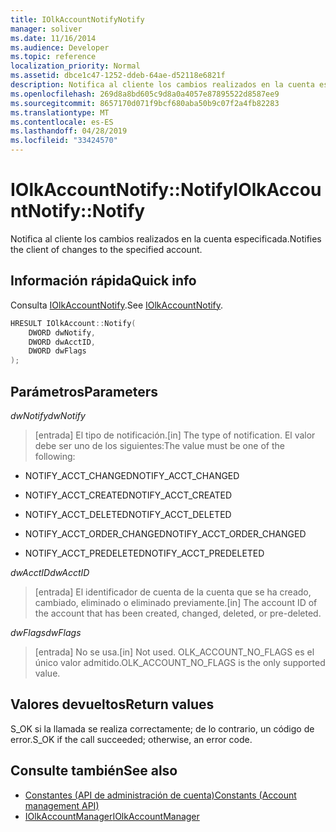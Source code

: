 ```yaml
---
title: IOlkAccountNotifyNotify
manager: soliver
ms.date: 11/16/2014
ms.audience: Developer
ms.topic: reference
localization_priority: Normal
ms.assetid: dbce1c47-1252-ddeb-64ae-d52118e6821f
description: Notifica al cliente los cambios realizados en la cuenta especificada.
ms.openlocfilehash: 269d8a8bd605c9d8a0a4057e87895522d8587ee9
ms.sourcegitcommit: 8657170d071f9bcf680aba50b9c07f2a4fb82283
ms.translationtype: MT
ms.contentlocale: es-ES
ms.lasthandoff: 04/28/2019
ms.locfileid: "33424570"
---
```

# <a name="iolkaccountnotifynotify"></a><span data-ttu-id="4819f-103">IOlkAccountNotify::Notify</span><span class="sxs-lookup"><span data-stu-id="4819f-103">IOlkAccountNotify::Notify</span></span>

<span data-ttu-id="4819f-104">Notifica al cliente los cambios realizados en la cuenta especificada.</span><span class="sxs-lookup"><span data-stu-id="4819f-104">Notifies the client of changes to the specified account.</span></span>
  
## <a name="quick-info"></a><span data-ttu-id="4819f-105">Información rápida</span><span class="sxs-lookup"><span data-stu-id="4819f-105">Quick info</span></span>

<span data-ttu-id="4819f-106">Consulta [IOlkAccountNotify](iolkaccountnotify.md).</span><span class="sxs-lookup"><span data-stu-id="4819f-106">See [IOlkAccountNotify](iolkaccountnotify.md).</span></span>
  
```cpp
HRESULT IOlkAccount::Notify(  
    DWORD dwNotify, 
    DWORD dwAcctID, 
    DWORD dwFlags 
);

```

## <a name="parameters"></a><span data-ttu-id="4819f-107">Parámetros</span><span class="sxs-lookup"><span data-stu-id="4819f-107">Parameters</span></span>

<span data-ttu-id="4819f-108">_dwNotify_</span><span class="sxs-lookup"><span data-stu-id="4819f-108">_dwNotify_</span></span>
  
> <span data-ttu-id="4819f-109">[entrada] El tipo de notificación.</span><span class="sxs-lookup"><span data-stu-id="4819f-109">[in] The type of notification.</span></span> <span data-ttu-id="4819f-110">El valor debe ser uno de los siguientes:</span><span class="sxs-lookup"><span data-stu-id="4819f-110">The value must be one of the following:</span></span>
    
   - <span data-ttu-id="4819f-111">NOTIFY_ACCT_CHANGED</span><span class="sxs-lookup"><span data-stu-id="4819f-111">NOTIFY_ACCT_CHANGED</span></span> 
    
   - <span data-ttu-id="4819f-112">NOTIFY_ACCT_CREATED</span><span class="sxs-lookup"><span data-stu-id="4819f-112">NOTIFY_ACCT_CREATED</span></span> 
    
   - <span data-ttu-id="4819f-113">NOTIFY_ACCT_DELETED</span><span class="sxs-lookup"><span data-stu-id="4819f-113">NOTIFY_ACCT_DELETED</span></span>
    
   - <span data-ttu-id="4819f-114">NOTIFY_ACCT_ORDER_CHANGED</span><span class="sxs-lookup"><span data-stu-id="4819f-114">NOTIFY_ACCT_ORDER_CHANGED</span></span> 
    
   - <span data-ttu-id="4819f-115">NOTIFY_ACCT_PREDELETED</span><span class="sxs-lookup"><span data-stu-id="4819f-115">NOTIFY_ACCT_PREDELETED</span></span> 
    
 <span data-ttu-id="4819f-116">_dwAcctID_</span><span class="sxs-lookup"><span data-stu-id="4819f-116">_dwAcctID_</span></span>
  
> <span data-ttu-id="4819f-117">[entrada] El identificador de cuenta de la cuenta que se ha creado, cambiado, eliminado o eliminado previamente.</span><span class="sxs-lookup"><span data-stu-id="4819f-117">[in] The account ID of the account that has been created, changed, deleted, or pre-deleted.</span></span>
    
 <span data-ttu-id="4819f-118">_dwFlags_</span><span class="sxs-lookup"><span data-stu-id="4819f-118">_dwFlags_</span></span>
  
>  <span data-ttu-id="4819f-119">[entrada] No se usa.</span><span class="sxs-lookup"><span data-stu-id="4819f-119">[in] Not used.</span></span> <span data-ttu-id="4819f-120">OLK_ACCOUNT_NO_FLAGS es el único valor admitido.</span><span class="sxs-lookup"><span data-stu-id="4819f-120">OLK_ACCOUNT_NO_FLAGS is the only supported value.</span></span> 
    
## <a name="return-values"></a><span data-ttu-id="4819f-121">Valores devueltos</span><span class="sxs-lookup"><span data-stu-id="4819f-121">Return values</span></span>

<span data-ttu-id="4819f-122">S_OK si la llamada se realiza correctamente; de lo contrario, un código de error.</span><span class="sxs-lookup"><span data-stu-id="4819f-122">S_OK if the call succeeded; otherwise, an error code.</span></span>
  
## <a name="see-also"></a><span data-ttu-id="4819f-123">Consulte también</span><span class="sxs-lookup"><span data-stu-id="4819f-123">See also</span></span>

- [<span data-ttu-id="4819f-124">Constantes (API de administración de cuenta)</span><span class="sxs-lookup"><span data-stu-id="4819f-124">Constants (Account management API)</span></span>](constants-account-management-api.md)  
- [<span data-ttu-id="4819f-125">IOlkAccountManager</span><span class="sxs-lookup"><span data-stu-id="4819f-125">IOlkAccountManager</span></span>](iolkaccountmanager.md)

